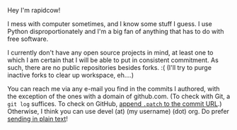Hey I'm rapidcow!

I mess with computer sometimes, and I know some stuff I guess.
I use Python disproportionately and I'm a big fan of anything
that has to do with free software.

I currently don't have any open source projects in mind, at least
one to which I am certain that I will be able to put in consistent
commitment.  As such, there are no public repositories besides forks. :(
(I'll try to purge inactive forks to clear up workspace, eh....)

You can reach me via any e-mail you find in the commits I authored,
with the exception of the ones with a domain of github.com.
(To check with Git, a ``git log`` suffices.
To check on GitHub, [append ``.patch`` to the commit URL](https://stackoverflow.com/a/6188624).)
Otherwise, I think you can use devel (at) (my username) (dot) org.
Do prefer [sending in plain text](https://useplaintext.email/)!
